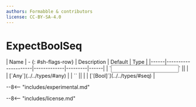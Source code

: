 ```yaml
---
authors: Formabble & contributors
license: CC-BY-SA-4.0
---
```



# ExpectBoolSeq

<div class="sh-parameters" markdown="1">
| Name | - {: #sh-flags-row} | Description | Default | Type |
|------|---------------------|-------------|---------|------|
| `<input>` || | | [`Any`](../../types/#any) |
| `<output>` || | | [`[Bool]`](../../types/#seq) |

</div>

--8<-- "includes/experimental.md"



--8<-- "includes/license.md"

